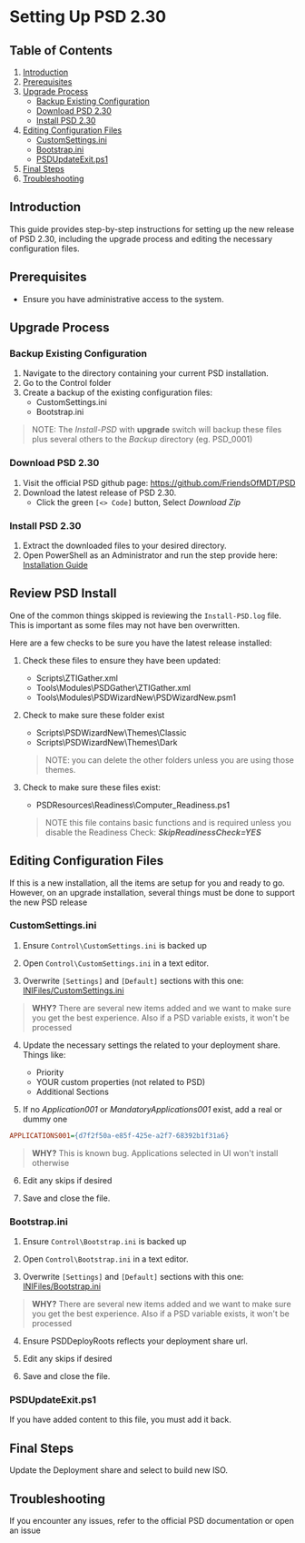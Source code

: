# Setting Up PSD 2.30

## Table of Contents

1. [Introduction](#introduction)
2. [Prerequisites](#prerequisites)
3. [Upgrade Process](#upgrade-process)
    - [Backup Existing Configuration](#backup-existing-configuration)
    - [Download PSD 2.30](#download-psd-230)
    - [Install PSD 2.30](#install-psd-230)
4. [Editing Configuration Files](#editing-configuration-files)
    - [CustomSettings.ini](#customsettingsini)
    - [Bootstrap.ini](#bootstrapini)
    - [PSDUpdateExit.ps1](#psdupdateexitps1)
5. [Final Steps](#final-steps)
6. [Troubleshooting](#troubleshooting)

## Introduction

This guide provides step-by-step instructions for setting up the new release of PSD 2.30, including the upgrade process and editing the necessary configuration files.

## Prerequisites

- Ensure you have administrative access to the system.

## Upgrade Process

### Backup Existing Configuration

1. Navigate to the directory containing your current PSD installation.
1. Go to the Control folder
1. Create a backup of the existing configuration files:
    - CustomSettings.ini
    - Bootstrap.ini

> NOTE: The _Install-PSD_ with **upgrade** switch will backup these files plus several others to the _Backup_ directory (eg. PSD_0001)

### Download PSD 2.30

1. Visit the official PSD github page: https://github.com/FriendsOfMDT/PSD
2. Download the latest release of PSD 2.30.
    - Click the green `[<> Code]` button, Select _Download Zip_

### Install PSD 2.30

1. Extract the downloaded files to your desired directory.
1. Open PowerShell as an Administrator and run the step provide here: [Installation Guide](PowerShell%20Deployment%20-%20Installation%20Guide.md)


## Review PSD Install

One of the common things skipped is reviewing the `Install-PSD.log` file. This is important as some files may not have ben overwritten. 

Here are a few checks to be sure you have the latest release installed:

1. Check these files to ensure they have been updated:

   - Scripts\ZTIGather.xml
   - Tools\Modules\PSDGather\ZTIGather.xml
   - Tools\Modules\PSDWizardNew\PSDWizardNew.psm1

2. Check to make sure these folder exist

   - Scripts\PSDWizardNew\Themes\Classic
   - Scripts\PSDWizardNew\Themes\Dark

   > NOTE: you can delete the other folders unless you are using those themes.

3. Check to make sure these files exist:

   - PSDResources\Readiness\Computer_Readiness.ps1

   >NOTE this file contains basic functions and is required unless you disable the Readiness Check: _**SkipReadinessCheck=YES**_

## Editing Configuration Files

If this is a new installation, all the items are setup for you and ready to go. However, on an upgrade installation, several things must be done to support the new PSD release

### CustomSettings.ini

1. Ensure `Control\CustomSettings.ini` is backed up

2. Open `Control\CustomSettings.ini` in a text editor.

3. Overwrite `[Settings]` and `[Default]` sections with this one: [INIFiles/CustomSettings.ini](https://github.com/FriendsOfMDT/PSD/blob/master/INIFiles/CustomSettings.ini) 

> **WHY?** There are several new items added and we want to make sure you get the best experience. Also if a PSD variable exists, it won't be processed

4. Update the necessary settings the related to your deployment share. Things like:
    - Priority
    - YOUR custom properties (not related to PSD)
    - Additional Sections

5. If no _Application001_ or _MandatoryApplications001_ exist, add a real or dummy one

 ```ini
 APPLICATIONS001={d7f2f50a-e85f-425e-a2f7-68392b1f31a6}
 ```
> **WHY?** This is known bug. Applications selected in UI won't install otherwise

6. Edit any skips if desired

7. Save and close the file.

### Bootstrap.ini

1. Ensure `Control\Bootstrap.ini` is backed up

2. Open `Control\Bootstrap.ini` in a text editor.

3. Overwrite `[Settings]` and `[Default]` sections with this one: [INIFiles/Bootstrap.ini](https://github.com/FriendsOfMDT/PSD/blob/master/INIFiles/Bootstrap.ini)

> **WHY?** There are several new items added and we want to make sure you get the best experience. Also if a PSD variable exists, it won't be processed

4. Ensure PSDDeployRoots reflects your deployment share url.

5. Edit any skips if desired

6. Save and close the file.

### PSDUpdateExit.ps1

If you have added content to this file, you must add it back.

## Final Steps

Update the Deployment share and select to build new ISO.

## Troubleshooting

If you encounter any issues, refer to the official PSD documentation or open an issue